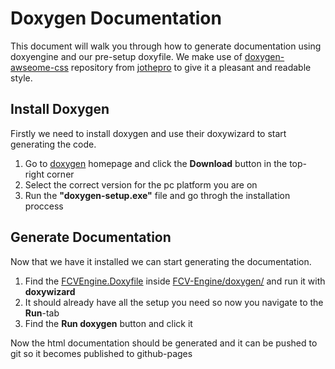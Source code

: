 # Doxygen Documentation
This document will walk you through how to generate documentation using doxyengine and our pre-setup doxyfile. We make use of [doxygen-awseome-css](https://github.com/jothepro/doxygen-awesome-css) repository from [jothepro](https://github.com/jothepro) to give it a pleasant and readable style.

## Install Doxygen
Firstly we need to install doxygen and use their doxywizard to start generating the code.

1. Go to [doxygen](https://www.doxygen.nl/) homepage and click the **Download** button in the top-right corner
2. Select the correct version for the pc platform you are on
3. Run the **"doxygen-setup.exe"** file and go throgh the installation proccess


## Generate Documentation
Now that we have it installed we can start generating the documentation.

1. Find the [FCVEngine.Doxyfile](FCVEngine.doxyfile) inside [FCV-Engine/doxygen/](/FCV-Engine/doxygen) and run it with **doxywizard**
2. It should already have all the setup you need so now you navigate to the **Run**-tab
3. Find the **Run doxygen** button and click it

Now the html documentation should be generated and it can be pushed to git so it becomes published to github-pages
